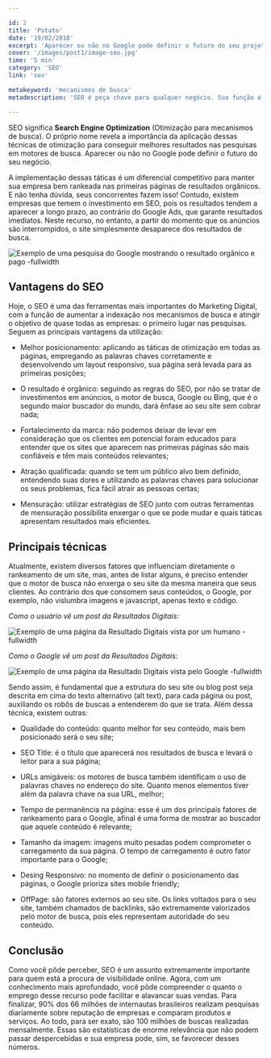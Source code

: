 ```yaml
---

id: 2
title: 'Potato'
date: '19/02/2018'
excerpt: 'Aparecer ou não no Google pode definir o futuro do seu projeto. Mas, antes de tudo, você sabe mesmo o que é SEO?'
cover: '/images/post1/image-seo.jpg'
time: '5 min'
category: 'SEO'
link: 'seo'

metakeyword: 'mecanismos de busca'
metadescription: 'SEO é peça chave para qualquer negócio. Sua função é aumentar a indexação e atingir o objetivo de todas as empresas: o primeiro lugar nas pesquisas'

---
```


SEO significa **Search Engine Optimization** (Otimização para mecanismos de busca). O próprio nome revela a importância da aplicação dessas técnicas de otimização para conseguir melhores resultados nas pesquisas em motores de busca. Aparecer ou não no Google pode definir o futuro do seu negócio.

A implementação dessas táticas é um diferencial competitivo para manter sua empresa bem rankeada nas primeiras páginas de resultados orgânicos. E não tenha dúvida, seus concorrentes fazem isso! Contudo, existem empresas que temem o investimento em SEO, pois os resultados tendem a aparecer a longo prazo, ao contrário do Google Ads, que garante resultados imediatos. Neste recurso, no entanto, a partir do momento que os anúncios são interrompidos, o site simplesmente desaparece dos resultados de busca.

![Exemplo de uma pesquisa do Google mostrando o resultado orgânico e pago -fullwidth](images/post1/google-example.jpeg)
## Vantagens do SEO

Hoje, o SEO é uma das ferramentas mais importantes do Marketing Digital, com a função de aumentar a indexação nos mecanismos de busca e atingir o objetivo de quase todas as empresas: o primeiro lugar nas pesquisas. Seguem as principais vantagens da utilização:

- Melhor posicionamento: aplicando as táticas de otimização em todas as páginas, empregando as palavras chaves corretamente e desenvolvendo um layout responsivo, sua página será levada para as primeiras posições;

- O resultado é orgânico: seguindo as regras do SEO, por não se tratar de investimentos em anúncios, o motor de busca, Google ou Bing, que é o segundo maior buscador do mundo, dará ênfase ao seu site sem cobrar nada;

- Fortalecimento da marca: não podemos deixar de levar em consideração que os clientes em potencial foram educados para entender que os sites que aparecem nas primeiras páginas são mais confiáveis e têm mais conteúdos relevantes;

- Atração qualificada: quando se tem um público alvo bem definido, entendendo suas dores e utilizando as palavras chaves para solucionar os seus problemas, fica fácil atrair as pessoas certas;

- Mensuração: utilizar estratégias de SEO junto com outras ferramentas de mensuração possibilita enxergar o que se pode mudar e quais táticas apresentam resultados mais eficientes.

## Principais técnicas

Atualmente, existem diversos fatores que influenciam diretamente o rankeamento de um site, mas, antes de listar alguns, é preciso entender que o motor de busca não enxerga o seu site da mesma maneira que seus clientes. Ao contrário dos que consomem seus conteúdos, o Google, por exemplo, não vislumbra imagens e javascript, apenas texto e código.

*Como o usuário vê um post da Resultados Digitais:*

![Exemplo de uma página da Resultado Digitais vista por um humano -fullwidth](images/post1/rd-example1.jpeg)

*Como o Google vê um post da Resultados Digitais:*

![Exemplo de uma página da Resultado Digitais vista pelo Google -fullwidth](images/post1/rd-example2.jpeg)

Sendo assim, é fundamental que a estrutura do seu site ou blog post seja descrita em cima do texto alternativo (alt text), para cada página ou post, auxiliando os robôs de buscas a entenderem do que se trata. Além dessa técnica, existem outras:

- Qualidade do conteúdo: quanto melhor for seu conteúdo, mais bem posicionado será o seu site;

- SEO Title: é o título que aparecerá nos resultados de busca e levará o leitor para a sua página;

- URLs amigáveis: os motores de busca também identificam o uso de palavras chaves no endereço do site. Quanto menos elementos tiver além da palavra chave na sua URL, melhor;

- Tempo de permanência na página: esse é um dos principais fatores de rankeamento para o Google, afinal é uma forma de mostrar ao buscador que aquele conteúdo é relevante;

- Tamanho da imagem: imagens muito pesadas podem comprometer o carregamento da sua página. O tempo de carregamento é outro fator importante para o Google;

- Desing Responsivo: no momento de definir o posicionamento das páginas, o Google prioriza sites mobile friendly;

- OffPage: são fatores externos ao seu site. Os links voltados para o seu site, também chamados de backlinks, são extremamente valorizados pelo motor de busca, pois eles representam autoridade do seu conteúdo.

## Conclusão

Como você pôde perceber, SEO é um assunto extremamente importante para quem está a procura de visibilidade online. Agora, com um conhecimento mais aprofundado, você pôde compreender o quanto o emprego desse recurso pode facilitar e alavancar suas vendas. Para finalizar, 90% dos 66 milhões de internautas brasileiros realizam pesquisas diariamente sobre reputação de empresas e comparam produtos e serviços. Ao todo, para ser exato, são 100 milhões de buscas realizadas mensalmente. Essas são estatísticas de enorme relevância que não podem passar despercebidas e sua empresa pode, sim, se favorecer desses números.


